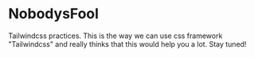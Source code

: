 # NobodysFool
Tailwindcss practices.
This is the way we can use css framework "Tailwindcss" and really thinks that this would help you a lot.
Stay tuned!
